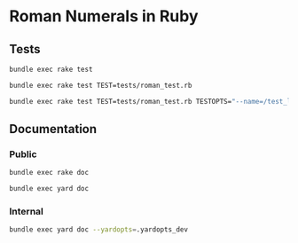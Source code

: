 # Roman Numerals in Ruby

## Tests

```sh
bundle exec rake test
```

```sh
bundle exec rake test TEST=tests/roman_test.rb
```

```sh
bundle exec rake test TEST=tests/roman_test.rb TESTOPTS="--name=/test_large_values.*/ -v"
```

## Documentation

### Public

```sh
bundle exec rake doc
```

```sh
bundle exec yard doc
```

### Internal

```sh
bundle exec yard doc --yardopts=.yardopts_dev
```
